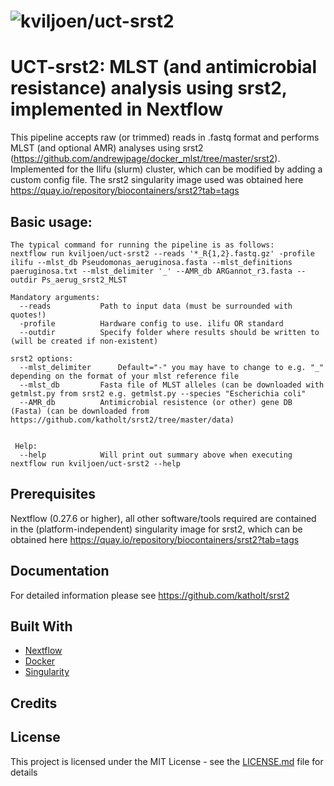 # ![kviljoen/uct-srst2](/assets/cbio_logo.png)

# UCT-srst2: MLST (and antimicrobial resistance) analysis using srst2, implemented in Nextflow

This pipeline accepts raw (or trimmed) reads in .fastq format and performs MLST (and optional AMR) analyses using srst2 (https://github.com/andrewjpage/docker_mlst/tree/master/srst2). Implemented for the Ilifu (slurm) cluster, which can be modified by adding a custom config file. The srst2 singularity image used was obtained here https://quay.io/repository/biocontainers/srst2?tab=tags

## Basic usage:

    The typical command for running the pipeline is as follows:
    nextflow run kviljoen/uct-srst2 --reads '*_R{1,2}.fastq.gz' -profile ilifu --mlst_db Pseudomonas_aeruginosa.fasta --mlst_definitions paeruginosa.txt --mlst_delimiter '_' --AMR_db ARGannot_r3.fasta --outdir Ps_aerug_srst2_MLST

    Mandatory arguments:
      --reads			Path to input data (must be surrounded with quotes!)
      -profile			Hardware config to use. ilifu OR standard
      --outdir			Specify folder where results should be written to (will be created if non-existent)
    
    srst2 options:
      --mlst_delimiter		Default="-" you may have to change to e.g. "_" depending on the format of your mlst reference file
      --mlst_db			Fasta file of MLST alleles (can be downloaded with getmlst.py from srst2 e.g. getmlst.py --species "Escherichia coli"   
      --AMR_db			Antimicrobial resistence (or other) gene DB (Fasta) (can be downloaded from https://github.com/katholt/srst2/tree/master/data)
      

     Help:
      --help			Will print out summary above when executing nextflow run kviljoen/uct-srst2 --help 

## Prerequisites

Nextflow (0.27.6 or higher), all other software/tools required are contained in the (platform-independent) singularity image for srst2, which can be obtained here https://quay.io/repository/biocontainers/srst2?tab=tags


## Documentation
For detailed information please see https://github.com/katholt/srst2

## Built With

* [Nextflow](https://www.nextflow.io/)
* [Docker](https://www.docker.com/what-docker)
* [Singularity](https://singularity.lbl.gov/)


## Credits


## License

This project is licensed under the MIT License - see the [LICENSE.md](LICENSE.md) file for details


